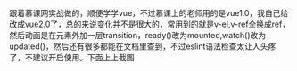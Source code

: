 跟着慕课网实战做的，顺便学学vue，不过慕课上的老师用的是vue1.0，我自己给改成vue2.0了，总的来说变化并不是很大的，常用到的就是v-el,v-ref全换成ref，然后动画是在元素外加一层transition，ready()改为mounted,watch()改为updated()，然后还有很多都能在文档里查到，不过eslint语法检查太让人头疼了，不建议开启使用。下面上上截图
